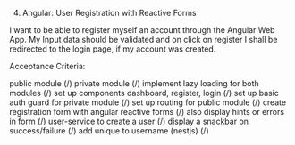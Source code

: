 4. Angular: User Registration with Reactive Forms

I want to be able to register myself an account through the Angular Web App. 
My Input data should be validated and on click on register I shall be redirected to the login page, if my account was created.

Acceptance Criteria:

public module (/)
private module (/)
implement lazy loading for both modules (/)
set up components dashboard, register, login (/)
set up basic auth guard for private module (/)
set up routing for public module (/)
create registration form with angular reactive forms (/)
also display hints or errors in form (/)
user-service to create a user (/)
display a snackbar on success/failure (/)
add unique to username (nestjs) (/)